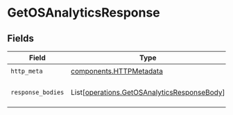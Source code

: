 # GetOSAnalyticsResponse


## Fields

| Field                                                                                                | Type                                                                                                 | Required                                                                                             | Description                                                                                          |
| ---------------------------------------------------------------------------------------------------- | ---------------------------------------------------------------------------------------------------- | ---------------------------------------------------------------------------------------------------- | ---------------------------------------------------------------------------------------------------- |
| `http_meta`                                                                                          | [components.HTTPMetadata](../../models/components/httpmetadata.md)                                   | :heavy_check_mark:                                                                                   | N/A                                                                                                  |
| `response_bodies`                                                                                    | List[[operations.GetOSAnalyticsResponseBody](../../models/operations/getosanalyticsresponsebody.md)] | :heavy_minus_sign:                                                                                   | The top OS by number of clicks                                                                       |